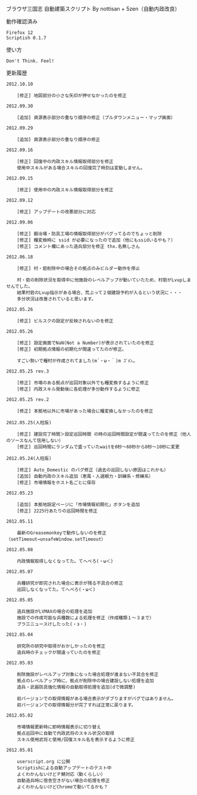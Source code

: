 ブラウザ三国志 自動建築スクリプト By nottisan + 5zen（自動内政改良）

動作確認済み

    Firefox 12
    Scriptish 0.1.7

使い方

    Don't Think. Feel!

更新履歴

    2012.10.10

        [修正] 地図部分の小さな矢印が押せなかったのを修正

    2012.09.30

        [追加] 資源表示部分の重なり順序の修正（プルダウンメニュー・マップ画面）

    2012.09.29

        [追加] 資源表示部分の重なり順序の修正

    2012.09.16

        [修正] 回復中の内政スキル情報取得部分を修正
        使用中スキルがある場合スキルの回復完了時刻は変動しません。

    2012.09.15

        [修正] 使用中の内政スキル情報取得部分を修正

    2012.09.12

        [修正] アップデートの改悪部分に対応

    2012.09.06

        [修正] 鍛冶場・防具工場の情報取得部分がバグってるのでちょっと削除
        [修正] 糧変換時に ssid が必要になったので追加（他にもssidいるやも？）
        [修正] コメント欄にあった造兵部分を修正 thx.名無しさん

    2012.06.18

        [修正] 村・砦削除中の場合その拠点のみビルダー動作を停止

        村・砦の削除状況を取得中に他施設のレベルアップが動いていたため、村砦がLvupしませんでした。
        結果村砦のLvup指示がある場合、荒ぶって２個建設予約が入るという状況に・・・
        多分状況は改善されていると思います。

    2012.05.26

        [修正] ビルスクの設定が反映されないのを修正

    2012.05.26

        [修正] 設定画面でNaN(Not a Number)が表示されていたのを修正
        [修正] 初期拠点情報の初期化が間違ってたのが修正。

        すごい勢いで糧村が作成されてました(m´・ω・｀)m ｺﾞﾒﾝ…

    2012.05.25 rev.3

        [修正] 市場のある拠点が巡回対象以外でも糧変換するように修正
        [修正] 内政スキル発動後に各処理が多分動作するように修正

    2012.05.25 rev.2

        [修正] 本拠地以外に市場があった場合に糧変換しなかったのを修正

    2012.05.25(人柱版)

        [修正] 建設完了時間＞設定巡回時間 の時の巡回時間設定が間違ってたのを修正（他人のソースなんて信用しない）
        [修正] 巡回時間にランダムで盛っていたwaitを0秒～60秒から0秒～10秒に変更

    2012.05.24(人柱版)

        [修正] Auto_Domestic のバグ修正（過去の巡回しない原因はこれかも）
        [追加] 自動内政のスキル追加（恵風・人選眼力・訓練系・修練系）
        [修正] 市場情報をホスト名ごとに保存

    2012.05.23

        [追加] 本拠地設定ページに「市場情報初期化」ボタンを追加
        [修正] 2225行あたりの巡回時間を修正

    2012.05.11

        最新のGreasemonkeyで動作しないのを修正（setTimeout→unsafeWindow.setTimeout）

    2012.05.08

        内政情報取得しなくなってた。てへぺろ(・ω＜)

    2012.05.07

        兵種研究が即完された場合に表示が残る不具合の修正
        巡回しなくなってた。てへぺろ(・ω＜)

    2012.05.05

        造兵施設がLVMAXの場合の処理を追加
        施設での作成可能な兵種数による処理を修正（作成種類１～３まで）
        ブラ三ニュースけしたった(・з・)

    2012.05.04

        研究所の研究中取得がおかしかったのを修正
        造兵時のチェックが間違っていたのを修正

    2012.05.03

        削除施設がレベルアップ対象になった場合処理が進まない不具合を修正
        拠点のレベルアップ時に、拠点が削除中の場合建設しない処理を追加
        造兵・武器防具強化情報の自動取得処理を追加(dで微調整)

        前バージョンでの取得情報がある場合表示がダブりますがバグではありません。
        前バージョンでの取得情報分が完了すれば正常に戻ります。

    2012.05.02

        市場情報更新時に即時情報表示に切り替え
        拠点巡回中に自動で内政武将のスキル状況の取得
        スキル使用武将と使用/回復スキル名を表示するように修正

    2012.05.01

        userscript.org に公開
        Scriptishによる自動アップデートのテスト中
        よくわかんないけどＰ鯖対応（動くらしい）
        自動造兵時に宿舎空きがない場合の処理を修正
        よくわかんないけどChromeで動いてるかも？

